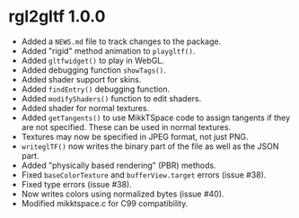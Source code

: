 # rgl2gltf 1.0.0

* Added a `NEWS.md` file to track changes to the package.
* Added "rigid" method animation to `playgltf()`.
* Added `gltfwidget()` to play in WebGL.
* Added debugging function `showTags()`.
* Added shader support for skins.
* Added `findEntry()` debugging function.
* Added `modifyShaders()` function to edit shaders.
* Added shader for normal textures.
* Added `getTangents()` to use MikkTSpace code to assign tangents 
if they are not specified.  These can be used in normal textures.
* Textures may now be specified in JPEG format, not just PNG.
* `writeglTF()` now writes the binary part of the file as
well as the JSON part.
* Added "physically based rendering" (PBR) methods.
* Fixed `baseColorTexture` and `bufferView.target` errors (issue #38).
* Fixed type errors (issue #38).
* Now writes colors using normalized bytes (issue #40).
* Modified mikktspace.c for C99 compatibility.
